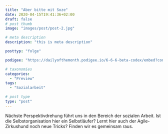 ```yaml
---
title: "Aber bitte mit Soze"
date: 2020-04-15T19:41:36+02:00
draft: false
# post thumb
image: "images/post/post-2.jpg"

# meta description
description: "this is meta description"

posttyp: "folge"

podigee: "https://dailyofthemonth.podigee.io/6-6-6-beta-codex/embed?context=external&token=6GMkSvkE_5bWJE9tGcI7dA"

# taxonomies
categories: 
  - "Preview"
tags:
  - "Sozialarbeit"

# post type
type: "post"
---
```


Nächste Perspektivdrehung führt uns in den Bereich der sozialen Arbeit. Ist die Selbstorganisation hier ein Selbstläufer? Lernt hier auch der Agile-Zirkushund noch neue Tricks? Finden wir es gemeinsam raus.